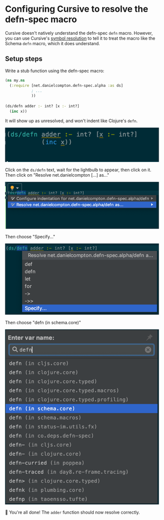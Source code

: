 # Configuring Cursive to resolve the defn-spec macro

Cursive doesn't natively understand the defn-spec `defn` macro. However, you can use Cursive's [symbol resolution](https://cursive-ide.com/userguide/macros.html) to tell it to treat the macro like the Schema `defn` macro, which it does understand.

## Setup steps

Write a stub function using the defn-spec macro:

```clj
(ns my.ns
  (:require [net.danielcompton.defn-spec.alpha :as ds]
            ; ...
            ))

(ds/defn adder :- int? [x :- int?]
  (inc x))
```

It will show up as unresolved, and won't indent like Clojure's `defn`.

![Cursive unresolved](./images/cursive-1-unresolved.png)

Click on the `ds/defn` text, wait for the lightbulb to appear, then click on it. Then click on "Resolve net.danielcompton [...] as..."

![Cursive lightbulb](./images/cursive-2-lightbulb.png)

Then choose "Specify..."

![Cursive lightbulb](./images/cursive-3-specify.png)

Then choose "defn (in schema.core)"

![Cursive lightbulb](./images/cursive-4-enter-var-name.png)

🎉 You're all done! The `adder` function should now resolve correctly.

